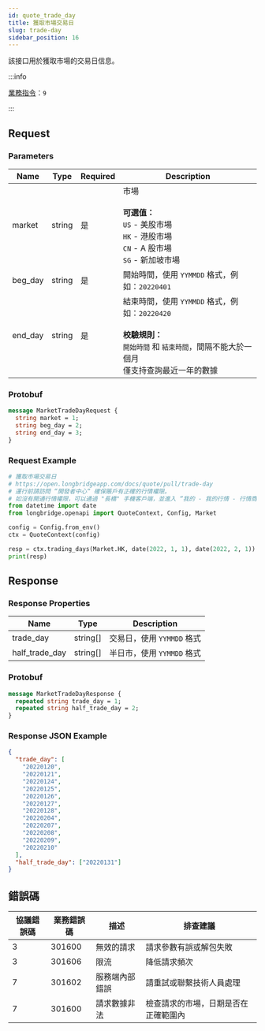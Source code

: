 ```yaml
---
id: quote_trade_day
title: 獲取市場交易日
slug: trade-day
sidebar_position: 16
---
```


該接口用於獲取市場的交易日信息。

:::info

[業務指令](../../socket/protocol/request)：`9`

:::

## Request

### Parameters

| Name    | Type   | Required | Description                                                                                                                                              |
| ------- | ------ | -------- | -------------------------------------------------------------------------------------------------------------------------------------------------------- |
| market  | string | 是       | 市場 <br /><br />**可選值：**<br/>`US` - 美股市場<br/>`HK` - 港股市場<br/>`CN` - A 股市場<br/>`SG` - 新加坡市場                                          |
| beg_day | string | 是       | 開始時間，使用 `YYMMDD` 格式，例如：`20220401`                                                                                                           |
| end_day | string | 是       | 結束時間，使用 `YYMMDD` 格式，例如：`20220420` <br/><br/>**校驗規則：**<br/> `開始時間` 和 `結束時間`，間隔不能大於一個月 <br/> 僅支持查詢最近一年的數據 |

### Protobuf

```protobuf
message MarketTradeDayRequest {
  string market = 1;
  string beg_day = 2;
  string end_day = 3;
}
```

### Request Example

```python
# 獲取市場交易日
# https://open.longbridgeapp.com/docs/quote/pull/trade-day
# 運行前請訪問 “開發者中心“ 確保賬戶有正確的行情權限。
# 如沒有開通行情權限，可以通過 "長橋" 手機客戶端，並進入 “我的 - 我的行情 - 行情商城“ 購買開通行情權限。
from datetime import date
from longbridge.openapi import QuoteContext, Config, Market

config = Config.from_env()
ctx = QuoteContext(config)

resp = ctx.trading_days(Market.HK, date(2022, 1, 1), date(2022, 2, 1))
print(resp)
```

## Response

### Response Properties

| Name           | Type     | Description                |
| -------------- | -------- | -------------------------- |
| trade_day      | string[] | 交易日，使用 `YYMMDD` 格式 |
| half_trade_day | string[] | 半日市，使用 `YYMMDD` 格式 |

### Protobuf

```protobuf
message MarketTradeDayResponse {
  repeated string trade_day = 1;
  repeated string half_trade_day = 2;
}
```

### Response JSON Example

```json
{
  "trade_day": [
    "20220120",
    "20220121",
    "20220124",
    "20220125",
    "20220126",
    "20220127",
    "20220128",
    "20220204",
    "20220207",
    "20220208",
    "20220209",
    "20220210"
  ],
  "half_trade_day": ["20220131"]
}
```

## 錯誤碼

| 協議錯誤碼 | 業務錯誤碼 | 描述           | 排查建議                             |
| ---------- | ---------- | -------------- | ------------------------------------ |
| 3          | 301600     | 無效的請求     | 請求參數有誤或解包失敗               |
| 3          | 301606     | 限流           | 降低請求頻次                         |
| 7          | 301602     | 服務端內部錯誤 | 請重試或聯繫技術人員處理             |
| 7          | 301600     | 請求數據非法   | 檢查請求的市場，日期是否在正確範圍內 |
